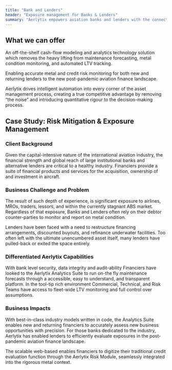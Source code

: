 ```yaml
---
title: "Bank and Lenders"
header: "Exposure management for Banks & Lenders"
summary: "Aerlytix empowers aviation banks and lenders with the connected risk management tools needed to understand underlying exposures"
---
```


<article class="section__product section__spacing-3">
  <div class="container">
  <div class="row gx-lg-5 featurette">
    <div class="col-md-5">
      <h2 class="h1">What we can offer</h2>
    </div>
    <div class="card col-md-7">
      <p>An off-the-shelf cash-flow modeling and analytics technology solution which removes the heavy lifting from maintenance forecasting, metal condition monitoring, and automated LTV tracking.</p>
      <p>Enabling accurate metal and credit risk monitoring for both new and returning lenders to the new post-pandemic aviation finance landscape.</p>

<p>Aerlytix drives intelligent automation into every corner of the asset management process, creating a true competitive advantage by removing “the noise” and introducing quantitative rigour to the decision-making process.</p>
    </div>
  </div>
  </div>
</article>

<article class="section__product section__spacing-3">
  <div class="container">
  <div class="row gx-lg-5 featurette">
    <div class="col-md-5">
      <h2 class="h1">Case Study: Risk Mitigation & Exposure Management</h2>
    </div>
    <div class="card col-md-7">
      <h3>Client Background</h3>
      <p>Given the capital-intensive nature of the international aviation industry, the financial strength and global reach of large institutional banks and alternative lenders are critical to a healthy industry. Financiers provide a suite of financial products and services for the acquisition, ownership of and investment in aircraft.</p>
      <h3>Business Challenge and Problem</h3>
      <p>The result of such depth of experience, is significant exposure to airlines, MROs, traders, lessors, and within the currently stagnant ABS market. Regardless of that exposure, Banks and Lenders often rely on their debtor counter-parties to monitor and report on metal condition.</p>
      <p>Lenders have been faced with a need to restructure financing arrangements, discounted buyouts, and refinance underwater facilities. Too often left with the ultimate unencumbered asset itself, many lenders have pulled-back or exited the space entirely.</p>
      <h3>Differentiated Aerlytix Capabilities</h3>
      <p>With bank level security, data integrity and audit-ability Financiers have looked to the Aerlytix Analytics Suite to run on-the fly maintenance forecasts through a accessible, easy to understand, and transparent platform. In the tool-tip rich environment Commercial, Technical, and Risk Teams have access to fleet-wide LTV monitoring and full control over assumptions.</p>
      <h3>Business Impacts</h3>
      <p>With best-in-class industry models written in code, the Analytics Suite enables new and returning financiers to accurately assess new business opportunities with precision. For those banks dedicated to the industry, Aerlytix has enabled lenders to efficiently evaluate exposures in the post-pandemic aviation finance landscape.</p>
      <p>The scalable web-based enables financiers to digitize their traditional credit evaluation function through the Aerlytix Risk Module, seamlessly integrated into the rigorous metal context.</p>
    </div>
  </div>
  </div>
</article>
